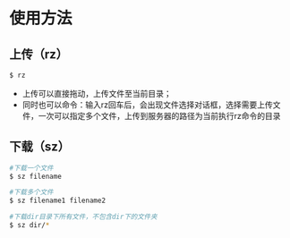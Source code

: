 # 使用方法

## 上传（rz）

```bash
$ rz 
```

- 上传可以直接拖动，上传文件至当前目录；
- 同时也可以命令：输入rz回车后，会出现文件选择对话框，选择需要上传文件，一次可以指定多个文件，上传到服务器的路径为当前执行rz命令的目录

## 下载（sz）

```bash
#下载一个文件
$ sz filename 

#下载多个文件
$ sz filename1 filename2

#下载dir目录下所有文件，不包含dir下的文件夹
$ sz dir/*
```

